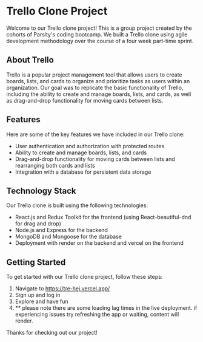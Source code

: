 # Trello Clone Project

Welcome to our Trello clone project! This is a group project created by the cohorts of Parsity's coding bootcamp. We built a Trello clone using agile development methodology over the course of a four week part-time sprint.

## About Trello

Trello is a popular project management tool that allows users to create boards, lists, and cards to organize and prioritize tasks as users within an organization. Our goal was to replicate the basic functionality of Trello, including the ability to create and manage boards, lists, and cards, as well as drag-and-drop functionality for moving cards between lists.

## Features

Here are some of the key features we have included in our Trello clone:

- User authentication and authorization with protected routes
- Ability to create and manage boards, lists, and cards
- Drag-and-drop functionality for moving cards between lists and rearranging both cards and lists
- Integration with a database for persistent data storage

## Technology Stack

Our Trello clone is built using the following technologies:

- React.js and Redux Toolkit for the frontend (using React-beautiful-dnd for drag and drop)
- Node.js and Express for the backend
- MongoDB and Mongoose for the database
- Deployment with render on the backend and vercel on the frontend

## Getting Started

To get started with our Trello clone project, follow these steps:

1. Navigate to https://tre-hej.vercel.app/
2. Sign up and log in
3. Explore and have fun
4. ** please note there are some loading lag times in the live deployment. if experiencing issues try refreshing the app or waiting, content will render.

Thanks for checking out our project! 
